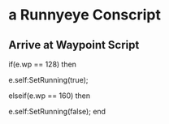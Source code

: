 # a Runnyeye Conscript


## Arrive at Waypoint Script

if(e.wp == 128) then


e.self:SetRunning(true);

elseif(e.wp == 160) then


e.self:SetRunning(false);
end